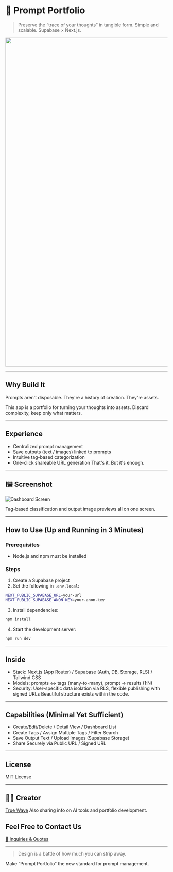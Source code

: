 # 🧠 Prompt Portfolio

> Preserve the “trace of your thoughts” in tangible form.
> Simple and scalable. Supabase × Next.js.

<p align="center">
<img width="1536" height="1024" alt="プロンプトポートフォリオ" src="https://github.com/user-attachments/assets/dc3fadfb-3491-4818-b44c-5abbe23978f9" />
</p>

---

## Why Build It

Prompts aren't disposable.
They're a history of creation. They're assets.

This app is a portfolio for turning your thoughts into assets.
Discard complexity, keep only what matters.

---

## Experience

- Centralized prompt management
- Save outputs (text / images) linked to prompts
- Intuitive tag-based categorization
- One-click shareable URL generation
That's it. But it's enough.

---

## 🖼 Screenshot
![Dashboard Screen](https://github.com/user-attachments/assets/2b357ac1-cdfb-4b78-945b-6c51bd2acbe3)

Tag-based classification and output image previews all on one screen.

---

## How to Use (Up and Running in 3 Minutes)

### Prerequisites

* Node.js and npm must be installed

### Steps

1. Create a Supabase project
2. Set the following in `.env.local`:

```bash
NEXT_PUBLIC_SUPABASE_URL=your-url
NEXT_PUBLIC_SUPABASE_ANON_KEY=your-anon-key
```

3. Install dependencies:

```bash
npm install
```

4. Start the development server:

```bash
npm run dev
```

---

## Inside

- Stack: Next.js (App Router) / Supabase (Auth, DB, Storage, RLS) / Tailwind CSS
- Models: prompts ↔ tags (many-to-many), prompt → results (1:N)
- Security: User-specific data isolation via RLS, flexible publishing with signed URLs
Beautiful structure exists within the code.

---

## Capabilities (Minimal Yet Sufficient)
- Create/Edit/Delete / Detail View / Dashboard List
- Create Tags / Assign Multiple Tags / Filter Search
- Save Output Text / Upload Images (Supabase Storage)
- Share Securely via Public URL / Signed URL

---

## License

MIT License

---

## 🧑‍💻 Creator

[True Wave](https://github.com/truthwave)
Also sharing info on AI tools and portfolio development.

## Feel Free to Contact Us
[📩 Inquiries & Quotes](mailto:realmadrid71214591@gmail.com)

---

> Design is a battle of how much you can strip away.

Make “Prompt Portfolio” the new standard for prompt management.
